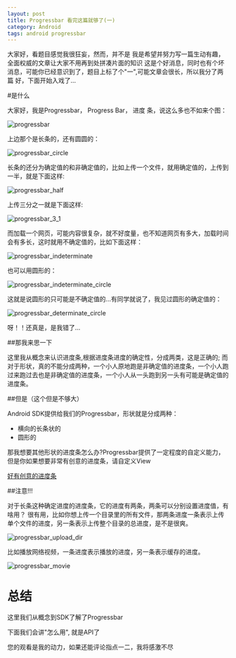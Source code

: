 ```yaml
---
layout: post
title: Progressbar 看完这篇就够了(一)
category: Android
tags: android progressbar
---
```


大家好，看题目感觉我很狂妄，然而，并不是 
我是希望并努力写一篇生动有趣，全面权威的文章让大家不用再到处拼凑片面的知识 
这是个好消息，同时也有个坏消息，可能你已经意识到了，题目上标了个"一",可能文章会很长，所以我分了两篇 
好，下面开始入戏了... 

#是什么

大家好，我是Progressbar， Progress Bar， 进度 条，说这么多也不如来个图：

![progressbar]()

上边那个是长条的，还有圆圆的：

![progressbar_circle]()

长条的还分为确定值的和非确定值的，比如上传一个文件，就用确定值的，上传到一半，就是下面这样:

![progressbar_half]()

上传三分之一就是下面这样:

![progressbar_3_1]()

而加载一个网页，可能内容很复杂，就不好度量，也不知道网页有多大，加载时间会有多长，这时就用不确定值的，比如下面这样：

![progressbar_indeterminate]()

也可以用圆形的：

![progressbar_indeterminate_circle]()

这就是说圆形的只可能是不确定值的...有同学就说了，我见过圆形的确定值的：

![progressbar_determinate_circle]()

呀！！还真是，是我错了...

##那我来思一下

这里我从概念来认识进度条,根据进度条进度的确定性，分成两类，这是正确的; 而对于形状，真的不能分成两种，一个小人原地跑是非确定值的进度条，一个小人跑过来跑过去也是非确定值的进度条，一个小人从一头跑到另一头有可能是确定值的进度条。

##但是（这个但是不够大）

Android SDK提供给我们的Progressbar，形状就是分成两种：

* 横向的长条状的
* 圆形的

那我想要其他形状的进度条怎么办?Progressbar提供了一定程度的自定义能力，但是你如果想要非常有创意的进度条，请自定义View

[好有创意的进度条](http://blog.csdn.net/lxk_1993/article/details/51373269)

##注意!!!

对于长条这种确定进度的进度条，它的进度有两条，两条可以分别设置进度值，有啥用？
很有用，比如你想上传一个目录里的所有文件，那两条进度一条表示上传单个文件的进度，另一条表示上传整个目录的总进度，是不是很爽。

![progressbar_upload_dir]()

比如播放网络视频，一条进度表示播放的进度，另一条表示缓存的进度。

![progressbar_movie]()

# 总结

这里我们从概念到SDK了解了Progressbar

下面我们会讲"怎么用", 就是API了

您的观看是我的动力，如果还能评论指点一二，我将感激不尽
